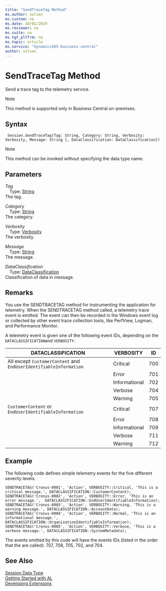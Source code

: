 ```yaml
---
title: "SendTraceTag Method"
ms.author: solsen
ms.custom: na
ms.date: 10/01/2019
ms.reviewer: na
ms.suite: na
ms.tgt_pltfrm: na
ms.topic: article
ms.service: "dynamics365-business-central"
author: solsen
---
```

[//]: # (START>DO_NOT_EDIT)
[//]: # (IMPORTANT:Do not edit any of the content between here and the END>DO_NOT_EDIT.)
[//]: # (Any modifications should be made in the .xml files in the ModernDev repo.)
# SendTraceTag Method
Send a trace tag to the telemetry service.

> [!NOTE]
> This method is supported only in Business Central on-premises.

## Syntax
```
 Session.SendTraceTag(Tag: String, Category: String, Verbosity: Verbosity, Message: String [, DataClassification: DataClassification])
```
> [!NOTE]  
> This method can be invoked without specifying the data type name.  
## Parameters
*Tag*  
&emsp;Type: [String](../string/string-data-type.md)  
The tag.
        
*Category*  
&emsp;Type: [String](../string/string-data-type.md)  
The category.
        
*Verbosity*  
&emsp;Type: [Verbosity](../verbosity/verbosity-option.md)  
The verbosity.
        
*Message*  
&emsp;Type: [String](../string/string-data-type.md)  
The message.
        
*DataClassification*  
&emsp;Type: [DataClassification](../dataclassification/dataclassification-option.md)  
Classification of data in message.   



[//]: # (IMPORTANT: END>DO_NOT_EDIT)

## Remarks 
You use the SENDTRACETAG method for instrumenting the application for telemetry. When the SENDTRACETAG method called, a telemetry trace event is emitted. The event can then be recorded in the Windows event log or collected by other event trace collection tools, like PerfView, Logman, and Performance Monitor. 

A telemetry event is given one of the following event IDs, depending on the `DATACLASSIFICATION`and `VERBOSITY`:

|  DATACLASSIFICATION |  VERBOSITY |  ID  |
|---------------------|------------|------|
|All except `CustomerContent` and `EndUserIdentifiableInformation`|Critical|700|
||Error|701|
||Informational|702|
||Verbose|704|
||Warning|705|
|`CustomerContent` or `EndUserIdentifiableInformation`|Critical|707|
||Error|708|
||Informational|709|
||Verbose|711 |
||Warning|712 |


<!-- For more information about instrumenting and monitoring telemetry, see [Instrumenting an Application for Telemetry](../../instrumenting-application-for-telemetry.md) and [Monitoring-Dynamics NAV Server Events](../../Monitoring-Microsoft-Dynamics-NAV-Server-Events.md). -->

## Example 
The following code defines simple telemetry events for the five different severity levels. 
```  
SENDTRACETAG('Cronus-0001', 'Action', VERBOSITY::Critical, 'This is a critical message.', DATACLASSIFICATION::CustomerContent);
SENDTRACETAG('Cronus-0002', 'Action', VERBOSITY::Error, 'This is an error message.',  DATACLASSIFICATION::EndUserIdentifiableInformation);
SENDTRACETAG('Cronus-0003', 'Action', VERBOSITY::Warning, 'This is a warning message.', DATACLASSIFICATION::AccountData);
SENDTRACETAG('Cronus-0004', 'Action', VERBOSITY::Normal, 'This is an informational message.', DATACLASSIFICATION::OrganizationIdentifiableInformation);
SENDTRACETAG('Cronus-0005', 'Action', VERBOSITY::Verbose, 'This is a verbose message.', DATACLASSIFICATION::SystemMetadata);
```  

The events emitted by this code will have the events IDs (listed in the order that the are called): 707, 708, 705, 702, and 704.


## See Also
[Session Data Type](session-data-type.md)  
[Getting Started with AL](../../devenv-get-started.md)  
[Developing Extensions](../../devenv-dev-overview.md)